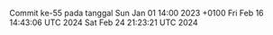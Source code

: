 Commit ke-55 pada tanggal Sun Jan 01 14:00 2023 +0100
Fri Feb 16 14:43:06 UTC 2024
Sat Feb 24 21:23:21 UTC 2024
